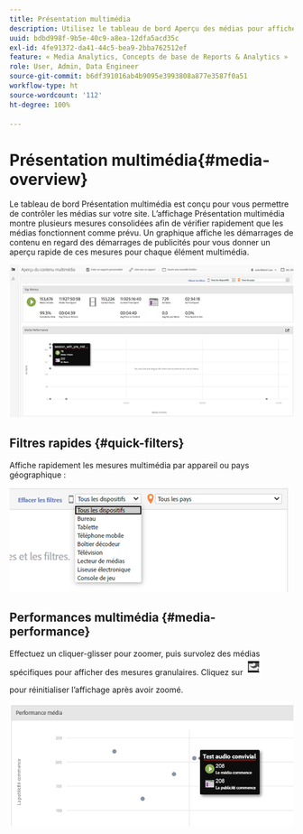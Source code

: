 ```yaml
---
title: Présentation multimédia
description: Utilisez le tableau de bord Aperçu des médias pour afficher des mesures agrégées. Découvrez comment consulter rapidement les performances des médias.
uuid: bdbd998f-9b5e-40c9-a8ea-12dfa5acd35c
exl-id: 4fe91372-da41-44c5-bea9-2bba762512ef
feature: « Media Analytics, Concepts de base de Reports & Analytics »
role: User, Admin, Data Engineer
source-git-commit: b6df391016ab4b9095e3993808a877e3587f0a51
workflow-type: ht
source-wordcount: '112'
ht-degree: 100%

---
```


# Présentation multimédia{#media-overview}

Le tableau de bord Présentation multimédia est conçu pour vous permettre de contrôler les médias sur votre site. L’affichage Présentation multimédia montre plusieurs mesures consolidées afin de vérifier rapidement que les médias fonctionnent comme prévu. Un graphique affiche les démarrages de contenu en regard des démarrages de publicités pour vous donner un aperçu rapide de ces mesures pour chaque élément multimédia.

![](assets/media_overview.png)

<!--
![](assets/media_overview.png){width="672px"} 
-->

## Filtres rapides {#quick-filters}

Affiche rapidement les mesures multimédia par appareil ou pays géographique :

![](assets/video-overview-report-filters.png)

<!--
![](assets/video-overview-report-filters.png){width="400px"}
-->

## Performances multimédia {#media-performance}

Effectuez un cliquer-glisser pour zoomer, puis survolez des médias spécifiques pour afficher des mesures granulaires. Cliquez sur ![](assets/video-overview-report-revert.png)

pour réinitialiser l’affichage après avoir zoomé.

![](assets/media_overview_zoom.png)

<!--
![](assets/media_overview_zoom.png){width="400px"}
-->
